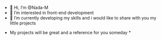 - 👋 Hi, I’m @Nada-M
- 👀 I’m interested in front-end development
- 🌱 I’m currently developing my skills and i would like to share with you my little projects 
* My projects will be great and a reference for you someday  *
<!---
Nazera-M/Nazera-M is a ✨ special ✨ repository because its `README.md` (this file) appears on your GitHub profile.
You can click the Preview link to take a look at your changes.
--->
